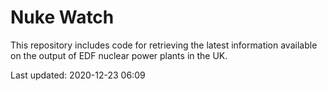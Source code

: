 # Nuke Watch

This repository includes code for retrieving the latest information available on the output of EDF nuclear power plants in the UK.

Last updated: 2020-12-23 06:09